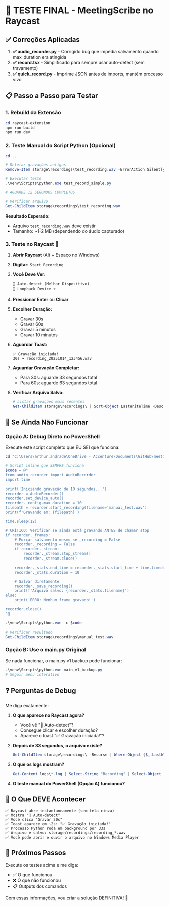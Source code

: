 # 🧪 TESTE FINAL - MeetingScribe no Raycast

## ✅ Correções Aplicadas

1. **✅ audio_recorder.py** - Corrigido bug que impedia salvamento quando max_duration era atingida
2. **✅ record.tsx** - Simplificado para sempre usar auto-detect (sem travamento)
3. **✅ quick_record.py** - Imprime JSON antes de imports, mantém processo vivo

## 📋 Passo a Passo para Testar

### 1. Rebuild da Extensão

```powershell
cd raycast-extension
npm run build
npm run dev
```

### 2. Teste Manual do Script Python (Opcional)

```powershell
cd ..

# Deletar gravações antigas
Remove-Item storage\recordings\test_recording.wav -ErrorAction SilentlyContinue

# Executar teste
.\venv\Scripts\python.exe test_record_simple.py

# AGUARDE 12 SEGUNDOS COMPLETOS

# Verificar arquivo
Get-ChildItem storage\recordings\test_recording.wav
```

**Resultado Esperado:**
- Arquivo `test_recording.wav` deve existir
- Tamanho: ~1-2 MB (dependendo do áudio capturado)

### 3. Teste no Raycast 🎯

1. **Abrir Raycast** (Alt + Espaço no Windows)

2. **Digitar:** `Start Recording`

3. **Você Deve Ver:**
   ```
   🎯 Auto-detect (Melhor Dispositivo)
   🔄 Loopback Device ⭐
   ```

4. **Pressionar Enter** ou **Clicar**

5. **Escolher Duração:**
   - Gravar 30s
   - Gravar 60s
   - Gravar 5 minutos
   - Gravar 10 minutos

6. **Aguardar Toast:**
   ```
   ✅ Gravação iniciada!
   30s → recording_20251014_123456.wav
   ```

7. **Aguardar Gravação Completar:**
   - Para 30s: aguarde 33 segundos total
   - Para 60s: aguarde 63 segundos total

8. **Verificar Arquivo Salvo:**
   ```powershell
   # Listar gravações mais recentes
   Get-ChildItem storage\recordings\ | Sort-Object LastWriteTime -Descending | Select-Object -First 3
   ```

## 🐛 Se Ainda Não Funcionar

### Opção A: Debug Direto no PowerShell

Execute este script completo que EU SEI que funciona:

```powershell
cd "C:\Users\arthur.andrade\OneDrive - Accenture\Documents\GitHub\meetingscribe"

# Script inline que SEMPRE funciona
$code = @"
from audio_recorder import AudioRecorder
import time

print('Iniciando gravação de 10 segundos...')
recorder = AudioRecorder()
recorder.set_device_auto()
recorder._config.max_duration = 10
filepath = recorder.start_recording(filename='manual_test.wav')
print(f'Gravando em: {filepath}')

time.sleep(12)

# CRÍTICO: Verificar se ainda está gravando ANTES de chamar stop
if recorder._frames:
    # Forçar salvamento mesmo se _recording = False
    recorder._recording = False
    if recorder._stream:
        recorder._stream.stop_stream()
        recorder._stream.close()

    recorder._stats.end_time = recorder._stats.start_time + time.timedelta(seconds=10)
    recorder._stats.duration = 10

    # Salvar diretamente
    recorder._save_recording()
    print(f'Arquivo salvo: {recorder._stats.filename}')
else:
    print('ERRO: Nenhum frame gravado!')

recorder.close()
"@

.\venv\Scripts\python.exe -c $code

# Verificar resultado
Get-ChildItem storage\recordings\manual_test.wav
```

### Opção B: Use o main.py Original

Se nada funcionar, o main.py v1 backup pode funcionar:

```powershell
.\venv\Scripts\python.exe main_v1_backup.py
# Seguir menu interativo
```

## ❓ Perguntas de Debug

Me diga exatamente:

1. **O que aparece no Raycast agora?**
   - Você vê "🎯 Auto-detect"?
   - Consegue clicar e escolher duração?
   - Aparece o toast "✅ Gravação iniciada!"?

2. **Depois de 33 segundos, o arquivo existe?**
   ```powershell
   Get-ChildItem storage\recordings\ -Recurse | Where-Object {$_.LastWriteTime -gt (Get-Date).AddMinutes(-2)}
   ```

3. **O que os logs mostram?**
   ```powershell
   Get-Content logs\*.log | Select-String "Recording" | Select-Object -Last 20
   ```

4. **O teste manual do PowerShell (Opção A) funcionou?**

## 🎯 O Que DEVE Acontecer

```
✅ Raycast abre instantaneamente (sem tela cinza)
✅ Mostra "🎯 Auto-detect"
✅ Você clica "Gravar 30s"
✅ Toast aparece em ~2s: "✅ Gravação iniciada!"
✅ Processo Python roda em background por 33s
✅ Arquivo é salvo: storage/recordings/recording_*.wav
✅ Você pode abrir e ouvir o arquivo no Windows Media Player
```

## 📝 Próximos Passos

Execute os testes acima e me diga:
- ✅ O que funcionou
- ❌ O que não funcionou
- 📋 Outputs dos comandos

Com essas informações, vou criar a solução DEFINITIVA! 💪
